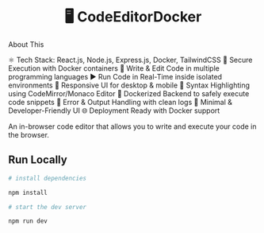 <h1 align="center">🖥️ CodeEditorDocker</h1>

About This

⚛️ Tech Stack: React.js, Node.js, Express.js, Docker, TailwindCSS
🔐 Secure Execution with Docker containers
📄 Write & Edit Code in multiple programming languages
▶️ Run Code in Real-Time inside isolated environments
📱 Responsive UI for desktop & mobile
📝 Syntax Highlighting using CodeMirror/Monaco Editor
🐳 Dockerized Backend to safely execute code snippets
🔎 Error & Output Handling with clean logs
💙 Minimal & Developer-Friendly UI
🌐 Deployment Ready with Docker support

An in-browser code editor that allows you to write and execute your code in the browser.

## Run Locally

```bash
# install dependencies

npm install

# start the dev server

npm run dev
```
